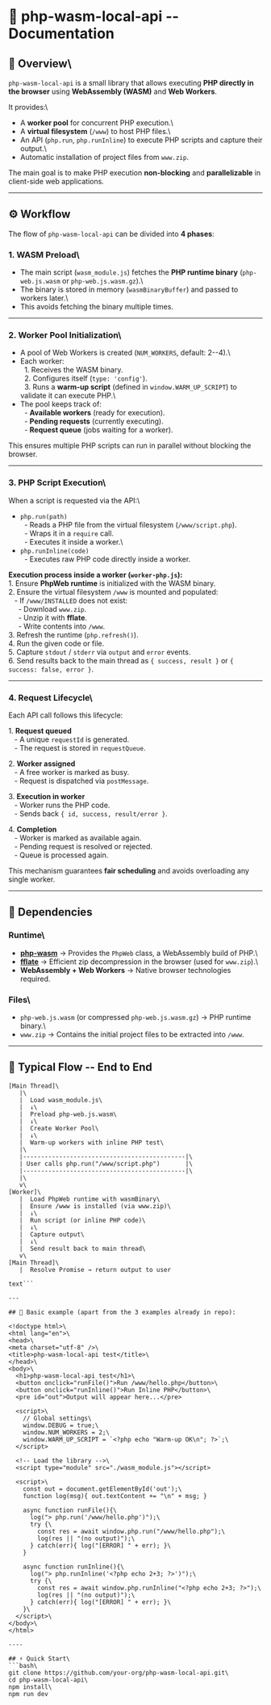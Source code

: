 # 📄 php-wasm-local-api -- Documentation

## 🔎 Overview\
`php-wasm-local-api` is a small library that allows executing **PHP directly in the browser** using **WebAssembly (WASM)** and **Web Workers**.

It provides:\
- A **worker pool** for concurrent PHP execution.\
- A **virtual filesystem** (`/www`) to host PHP files.\
- An API (`php.run`, `php.runInline`) to execute PHP scripts and capture their output.\
- Automatic installation of project files from `www.zip`.

The main goal is to make PHP execution **non-blocking** and **parallelizable** in client-side web applications.

---

## ⚙️ Workflow

The flow of `php-wasm-local-api` can be divided into **4 phases**:

### 1. WASM Preload\
- The main script (`wasm_module.js`) fetches the **PHP runtime binary** (`php-web.js.wasm` or `php-web.js.wasm.gz`).\
- The binary is stored in memory (`wasmBinaryBuffer`) and passed to workers later.\
- This avoids fetching the binary multiple times.

---

### 2. Worker Pool Initialization\
- A pool of Web Workers is created (`NUM_WORKERS`, default: 2--4).\
- Each worker:\
  1. Receives the WASM binary.\
  2. Configures itself (`type: 'config'`).\
  3. Runs a **warm-up script** (defined in `window.WARM_UP_SCRIPT`) to validate it can execute PHP.\
- The pool keeps track of:\
  - **Available workers** (ready for execution).\
  - **Pending requests** (currently executing).\
  - **Request queue** (jobs waiting for a worker).

This ensures multiple PHP scripts can run in parallel without blocking the browser.

---

### 3. PHP Script Execution\
When a script is requested via the API:\
- `php.run(path)`\
  - Reads a PHP file from the virtual filesystem (`/www/script.php`).\
  - Wraps it in a `require` call.\
  - Executes it inside a worker.\
- `php.runInline(code)`\
  - Executes raw PHP code directly inside a worker.

**Execution process inside a worker (`worker-php.js`):**\
1\. Ensure **PhpWeb runtime** is initialized with the WASM binary.\
2\. Ensure the virtual filesystem `/www` is mounted and populated:\
   - If `/www/INSTALLED` does not exist:\
     - Download `www.zip`.\
     - Unzip it with **fflate**.\
     - Write contents into `/www`.\
3\. Refresh the runtime (`php.refresh()`).\
4\. Run the given code or file.\
5\. Capture `stdout` / `stderr` via `output` and `error` events.\
6\. Send results back to the main thread as `{ success, result }` or `{ success: false, error }`.

---

### 4. Request Lifecycle\
Each API call follows this lifecycle:

1\. **Request queued**\
   - A unique `requestId` is generated.\
   - The request is stored in `requestQueue`.

2\. **Worker assigned**\
   - A free worker is marked as busy.\
   - Request is dispatched via `postMessage`.

3\. **Execution in worker**\
   - Worker runs the PHP code.\
   - Sends back `{ id, success, result/error }`.

4\. **Completion**\
   - Worker is marked as available again.\
   - Pending request is resolved or rejected.\
   - Queue is processed again.

This mechanism guarantees **fair scheduling** and avoids overloading any single worker.

---

## 📂 Dependencies

### Runtime\
- **[php-wasm](https://github.com/oraoto/php-wasm)** → Provides the `PhpWeb` class, a WebAssembly build of PHP.\
- **[fflate](https://github.com/101arrowz/fflate)** → Efficient zip decompression in the browser (used for `www.zip`).\
- **WebAssembly + Web Workers** → Native browser technologies required.

### Files\
- `php-web.js.wasm` (or compressed `php-web.js.wasm.gz`) → PHP runtime binary.\
- `www.zip` → Contains the initial project files to be extracted into `/www`.

---

## 🚀 Typical Flow -- End to End

```text\
[Main Thread]\
   |\
   |  Load wasm_module.js\
   |  ↓\
   |  Preload php-web.js.wasm\
   |  ↓\
   |  Create Worker Pool\
   |  ↓\
   |  Warm-up workers with inline PHP test\
   |\
   |---------------------------------------------|\
   | User calls php.run("/www/script.php")       |\
   |---------------------------------------------|\
   |\
   v\
[Worker]\
   |  Load PhpWeb runtime with wasmBinary\
   |  Ensure /www is installed (via www.zip)\
   |  ↓\
   |  Run script (or inline PHP code)\
   |  ↓\
   |  Capture output\
   |  ↓\
   |  Send result back to main thread\
   v\
[Main Thread]\
   |  Resolve Promise → return output to user

text```

---

## 📂 Basic example (apart from the 3 examples already in repo):

<!doctype html>\
<html lang="en">\
<head>\
<meta charset="utf-8" />\
<title>php-wasm-local-api test</title>\
</head>\
<body>\
  <h1>php-wasm-local-api test</h1>\
  <button onclick="runFile()">Run /www/hello.php</button>\
  <button onclick="runInline()">Run Inline PHP</button>\
  <pre id="out">Output will appear here...</pre>

  <script>\
    // Global settings\
    window.DEBUG = true;\
    window.NUM_WORKERS = 2;\
    window.WARM_UP_SCRIPT = `<?php echo "Warm-up OK\n"; ?>`;\
  </script>

  <!-- Load the library -->\
  <script type="module" src="./wasm_module.js"></script>

  <script>\
    const out = document.getElementById('out');\
    function log(msg){ out.textContent += "\n" + msg; }

    async function runFile(){\
      log("> php.run('/www/hello.php')");\
      try {\
        const res = await window.php.run("/www/hello.php");\
        log(res || "(no output)");\
      } catch(err){ log("[ERROR] " + err); }\
    }

    async function runInline(){\
      log("> php.runInline('<?php echo 2+3; ?>')");\
      try {\
        const res = await window.php.runInline("<?php echo 2+3; ?>");\
        log(res || "(no output)");\
      } catch(err){ log("[ERROR] " + err); }\
    }\
  </script>\
</body>\
</html>

----

## ⚡ Quick Start\
```bash\
git clone https://github.com/your-org/php-wasm-local-api.git\
cd php-wasm-local-api\
npm install\
npm run dev
